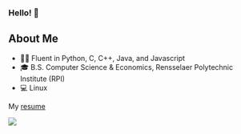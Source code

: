 ### Hello! 👋

## About Me

- 👨‍💻  Fluent in Python, C, C++, Java, and Javascript
- 🎓  B.S. Computer Science & Economics, Rensselaer Polytechnic Institute (RPI)
- 💻  Linux

My [resume](https://github.com/johnnyapol/johnnyapol/raw/master/resume.pdf)

![](https://komarev.com/ghpvc/?username=johnnyapol&label=Visitor+Counter)
